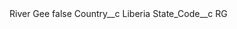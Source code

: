 <?xml version="1.0" encoding="UTF-8"?>
<CustomMetadata xmlns="http://soap.sforce.com/2006/04/metadata" xmlns:xsi="http://www.w3.org/2001/XMLSchema-instance" xmlns:xsd="http://www.w3.org/2001/XMLSchema">
    <label>River Gee</label>
    <protected>false</protected>
    <values>
        <field>Country__c</field>
        <value xsi:type="xsd:string">Liberia</value>
    </values>
    <values>
        <field>State_Code__c</field>
        <value xsi:type="xsd:string">RG</value>
    </values>
</CustomMetadata>
